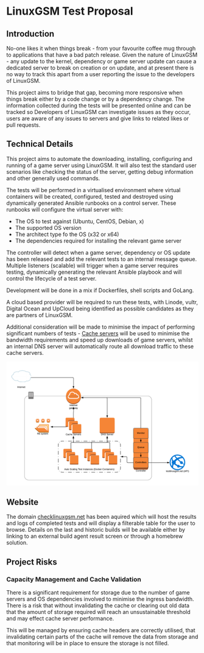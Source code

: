 # LinuxGSM Test Proposal

## Introduction
No-one likes it when things break - from your favourite coffee mug through to applications that have a bad patch release. Given the nature of LinuxGSM - any update to the kernel, dependency or  game server update can cause a dedicated server to break on creation or on update, and at present there is no way to track this apart from a user reporting the issue to the developers of LinuxGSM.  

This project aims to bridge that gap, becoming more responsive when things break either by a code change or by a dependency change. The information collected during the tests will be presented online and can be tracked so Developers of LinuxGSM can investigate issues as they occur, users are aware of any issues to servers and give links to related likes or pull requests. 

## Technical Details
This project aims to automate the downloading, installing, configuring and running of a game server using LinuxGSM. It will also test the standard user scenarios like checking the status of the server, getting debug information and other generally used commands. 

The tests will be performed in a virtualised environment where virtual containers will be created, configured, tested and destroyed using dynamically generated Ansible runbooks on a control server. These runbooks will configure the virtual server with:

 - The OS to test against (Ubuntu, CentOS, Debian, x)
 - The supported OS version
 - The architect type fo the OS (x32 or x64)
 - The dependencies required for installing the relevant game server

The controller will detect when a game server, dependency or OS update has been released and add the relevant tests to an internal message queue. Multiple listeners (scalable) will trigger when a game server requires testing, dynamically generating the relevant Ansible playbook and will control the lifecycle of a test server. 

Development will be done in a mix if Dockerfiles, shell scripts and GoLang. 

A cloud based provider will be required to run these tests, with Linode, vultr, Digital Ocean and UpCloud being identified as possible candidates as they are partners of LinuxGSM. 

Additional consideration will be made to minimise the impact of performing significant numbers of tests - [Cache servers](https://github.com/steamcache/steamcache-dns) will be used to minimise the bandwidth requirements and speed up downloads of game servers, whilst an internal DNS server will automatically route all download traffic to these cache servers. 

![Network Architecture](https://github.com/Bourne-ID/LinuxGSM-Test/raw/master/doc/LinuxGSM%20Test%20Workflow.png)

## Website
The domain [checklinuxgsm.net](checklinuxgsm.net) has been aquired which will host the results and logs of completed tests and will display a filterable table for the user to browse. Details on the last and historic builds will be available either by linking to an external build agent result screen or through a homebrew solution. 

## Project Risks
### Capacity Management and Cache Validation
There is a significant requirement for storage due to the number of game servers and OS dependencies involved to minimise the ingress bandwidth. There is a risk that without invalidating the cache or clearing out old data that the amount of storage required will reach an unsustainable threshold and may effect cache server performance. 

This will be managed by ensuring cache headers are correctly utilised, that invalidating certain parts of the cache will remove the data from storage and that monitoring will be in place to ensure the storage is not filled.
